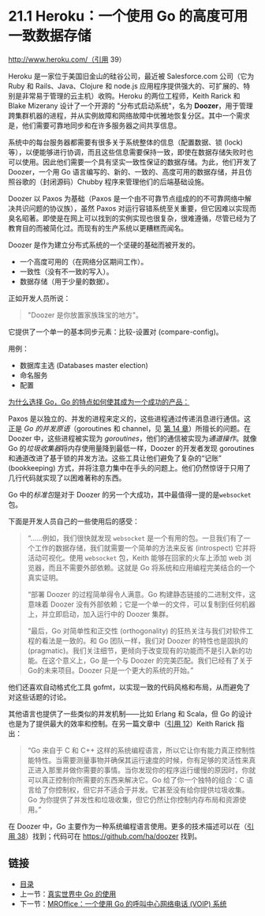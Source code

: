 # 21.1 Heroku：一个使用 Go 的高度可用一致数据存储

http://www.heroku.com/（引用 39）

Heroku 是一家位于美国旧金山的硅谷公司，最近被 Salesforce.com 公司（它为 Ruby 和 Rails、Java、Clojure 和 node.js 应用程序提供强大的、可扩展的、特别是非常易于管理的云主机）收购。Heroku 的两位工程师，Keith Rarick 和 Blake Mizerany 设计了一个开源的 "分布式启动系统"，名为 **Doozer**，用于管理跨集群机器的进程，并从实例故障和网络故障中优雅地恢复分区。其中一个需求是，他们需要可靠地同步和在许多服务器之间共享信息。

系统中的每台服务器都需要有很多关于系统整体的信息（配置数据、锁 (lock) 等），以便能够进行协调，而且这些信息需要保持一致，即使在数据存储失败时也可以使用。因此他们需要一个具有坚实一致性保证的数据存储。为此，他们开发了 Doozer，一个用 Go 语言编写的、新的、一致的、高度可用的数据存储，并且仿照谷歌的（封闭源码）Chubby 程序来管理他们的后端基础设施。

Doozer 以 Paxos 为基础（Paxos 是一个由不可靠节点组成的的不可靠网络中解决共识问题的协议族），虽然 Paxos 对运行容错系统至关重要，但它因难以实现而臭名昭著。即使是在网上可以找到的实例实现也很复杂，很难遵循，尽管已经为了教育目的而被简化过。而现有的生产系统以更糟糕而闻名。

Doozer 是作为建立分布式系统的一个坚硬的基础而被开发的。

- 一个高度可用的（在网络分区期间工作）。
- 一致性（没有不一致的写入）。
- 数据存储（用于少量的数据）。

正如开发人员所说：

> "Doozer 是你放置家族珠宝的地方"。

它提供了一个单一的基本同步元素：比较-设置对 (compare-config)。

用例：
- 数据库主选 (Databases master election)
- 命名服务
- 配置

<u>为什么选择 Go，Go 的特点如何使其成为一个成功的产品：</u>

Paxos 是以独立的、并发的进程来定义的，这些进程通过传递消息进行通信。这正是 *Go 的并发原语*（goroutines 和 channel，见 [第 14 章](14.0.md)）所擅长的问题。在 Doozer 中，这些进程被实现为 *goroutines*，他们的通信被实现为*通道操作*。就像 Go 的*垃圾收集器*将内存使用量降到最低一样，Doozer 的开发者发现 goroutines 和通道改进了基于锁的并发方法。这些工具让他们避免了复杂的“记账” (bookkeeping) 方式，并将注意力集中在手头的问题上。他们仍然惊讶于只用了几行代码就实现了以困难著称的东西。

Go 中的*标准包*是对于 Doozer 的另一个大成功，其中最值得一提的是`websocket` 包。

下面是开发人员自己的一些使用后的感受：

> “……例如，我们很快就发现 `websocket` 是一个有用的包。一旦我们有了一个工作的数据存储，我们就需要一个简单的方法来反省 (introspect) 它并将活动可视化。使用 `websocket` 包，Keith 能够在回家的火车上添加 web 浏览器，而且不需要外部依赖。这就是 Go 将系统和应用编程完美结合的一个真实证明。
>
> “部署 Doozer 的过程简单得令人满意。Go 构建静态链接的二进制文件，这意味着 Doozer 没有外部依赖；它是一个单一的文件，可以复制到任何机器上，并立即启动，加入运行中的 Doozer 集群。
>
> “最后，Go 对简单性和正交性 (orthogonality) 的狂热关注与我们对软件工程的看法是一致的。和 Go 团队一样，我们对 Doozer 的特性也是固执的 (pragmatic)。我们关注细节，更倾向于改变现有的功能而不是引入新的功能。在这个意义上，Go 是一个与 Doozer 的完美匹配。我们已经有了关于 Go的未来项目。Doozer 只是一个更大的系统的开始。”

他们还喜欢自动格式化工具 gofmt，以实现一致的代码风格和布局，从而避免了对这些话题的讨论。

其他语言也提供了一些类似的并发机制——比如 Erlang 和 Scala，但 Go 的设计也是为了提供最大的效率和控制。在另一篇文章中（[引用 12]()）Keith Rarick 指出：

> “Go 来自于 C 和 C++ 这样的系统编程语言，所以它让你有能力真正控制性能特性。当需要测量事物并确保其运行速度的时候，你有足够的灵活性来真正进入那里并做你需要的事情。当你发现你的程序运行缓慢的原因时，你就可以真正控制你所需要的东西来解决它。Go 给了你一个独特的组合：C 语言给了你控制权，但它并不适合于并发。它甚至没有给你提供垃圾收集。Go 为你提供了并发性和垃圾收集，但它仍然让你控制内存布局和资源使用。”

在 Doozer 中，Go 主要作为一种系统编程语言使用。更多的技术描述可以在（[引用 38]()）找到；代码可在 https://github.com/ha/doozer 找到。

## 链接

- [目录](directory.md)
- 上一节：[真实世界中 Go 的使用](21.0.md)
- 下一节：[MROffice：一个使用 Go 的呼叫中心网络电话 (VOIP) 系统](21.2.md)